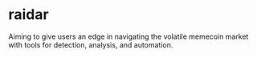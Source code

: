 # raidar
Aiming to give users an edge in navigating the volatile memecoin market with tools for detection, analysis, and automation.
